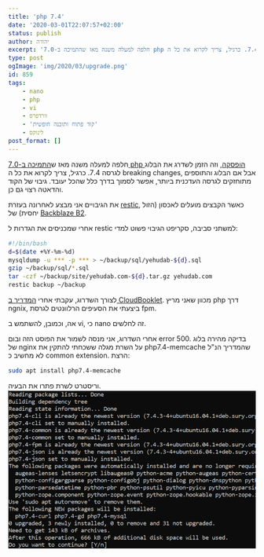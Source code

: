 ```yaml
---
title: 'php 7.4'
date: '2020-03-01T22:07:57+02:00'
status: publish
author: יהודה
excerpt: 'חלפה למעלה משנה מאז שהתמיכה ב-7.0 php הופסקה, וזה הזמן לשדרג את הבלוג לגרסה 7.4. כרגיל, צריך לקרוא את כל ה breaking changes, אבל אם הבלוג והתוספים מתוחזקים לגרסה העדכנית ביותר, אפשר לסמוך בדרך כלל שהכל יעובד. גיבוי של הקוד והדאטה רצוי גם כן.'
type: post
ogImage: 'img/2020/03/upgrade.png'
id: 859
tags:
    - nano
    - php
    - vi
    - וורדפרס
    - 'קוד פתוח ותוכנה חופשית'
    - לינוקס
post_format: []
---
```

חלפה למעלה משנה מאז ש[התמיכה ב-7.0 php הופסקה](https://www.php.net/eol.php), וזה הזמן לשדרג את הבלוג לגרסה 7.4. כרגיל, צריך לקרוא את כל ה breaking changes, אבל אם הבלוג והתוספים מתוחזקים לגרסה העדכנית ביותר, אפשר לסמוך בדרך כלל שהכל יעובד. גיבוי של הקוד והדאטה רצוי גם כן.

את הגיבויים אני מבצע לאחרונה בעזרת [restic](https://restic.net/), כאשר הקבצים מועלים לאכסון (הזול יחסית) של [Backblaze B2](https://www.backblaze.com/b2/cloud-storage.html).

אחרי שמכניסים את הגדרות ל restic למשתני סביבה, סקריפט הגיבוי פשוט למדי:

```bash
#!/bin/bash
d=$(date +%Y-%m-%d)
mysqldump -u *** -p *** > ~/backup/sql/yehudab-${d}.sql
gzip ~/backup/sql/*.sql
tar -czf ~/backup/site/yehudab.com-${d}.tar.gz yehudab.com
restic backup ~/backup
```

לצורך השדרוג, עקבתי אחרי [המדריך ב CloudBooklet](https://www.cloudbooklet.com/upgrade-php-version-to-php-7-4-on-ubuntu/). מכוון שאני מריץ php דרך ngnix, ביצעתי את הסעיפים הרלוונטים לגרסת fpm.

אה, וכמובן, להשתמש ב vi, כי nano זה לחלשים.

אחרי השדרוג, אני מנסה לשמור את הפוסט הזה ובום error 500. בדיקה מהירה בלוג של nginx על השרת מגלה ששכחתי להתקין את php7.4-memcache שהמדריך הנ"ל לא מחשיב כ common extension. הרצת:

```bash
sudo apt install php7.4-memcache
```

וריסטרט לשרת פתרו את הבעיה.  
![שדרוג](/img/2020/03/upgrade.png)

